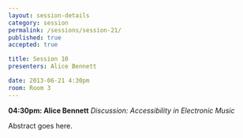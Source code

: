 ```yaml
---
layout: session-details
category: session
permalink: /sessions/session-21/
published: true
accepted: true

title: Session 10
presenters: Alice Bennett

date: 2013-06-21 4:30pm
room: Room 3
---
```


**04:30pm: Alice Bennett**
_Discussion: Accessibility in Electronic Music_

Abstract goes here.
